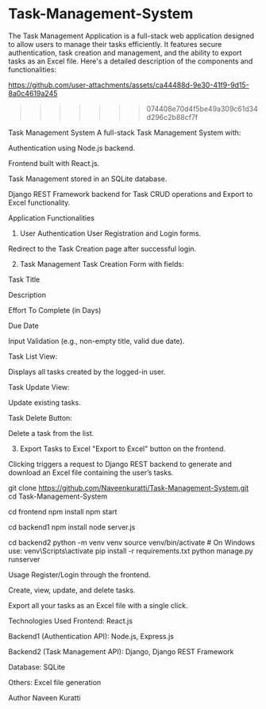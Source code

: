 
# Task-Management-System
The Task Management Application is a full-stack web application designed to allow users to manage their tasks efficiently. It features secure authentication, task creation and management, and the ability to export tasks as an Excel file. Here's a detailed description of the components and functionalities:





 
https://github.com/user-attachments/assets/ca44488d-9e30-41f9-9d15-8a0c4619a245

>>>>>>> 074408e70d4f5be49a309c61d34d296c2b88cf7f


Task Management System
A full-stack Task Management System with:

Authentication using Node.js backend.

Frontend built with React.js.

Task Management stored in an SQLite database.

Django REST Framework backend for Task CRUD operations and Export to Excel functionality.

Application Functionalities
1. User Authentication
User Registration and Login forms.

Redirect to the Task Creation page after successful login.

2. Task Management
Task Creation Form with fields:

Task Title

Description

Effort To Complete (in Days)

Due Date

Input Validation (e.g., non-empty title, valid due date).

Task List View:

Displays all tasks created by the logged-in user.

Task Update View:

Update existing tasks.

Task Delete Button:

Delete a task from the list.

3. Export Tasks to Excel
"Export to Excel" button on the frontend.

Clicking triggers a request to Django REST backend to generate and download an Excel file containing the user’s tasks.

git clone https://github.com/Naveenkuratti/Task-Management-System.git
cd Task-Management-System

cd frontend
npm install
npm start

cd backend1
npm install
node server.js

cd backend2
python -m venv venv
source venv/bin/activate  # On Windows use: venv\Scripts\activate
pip install -r requirements.txt
python manage.py runserver

Usage
Register/Login through the frontend.

Create, view, update, and delete tasks.

Export all your tasks as an Excel file with a single click.

Technologies Used
Frontend: React.js

Backend1 (Authentication API): Node.js, Express.js

Backend2 (Task Management API): Django, Django REST Framework

Database: SQLite

Others: Excel file generation

Author
Naveen Kuratti
